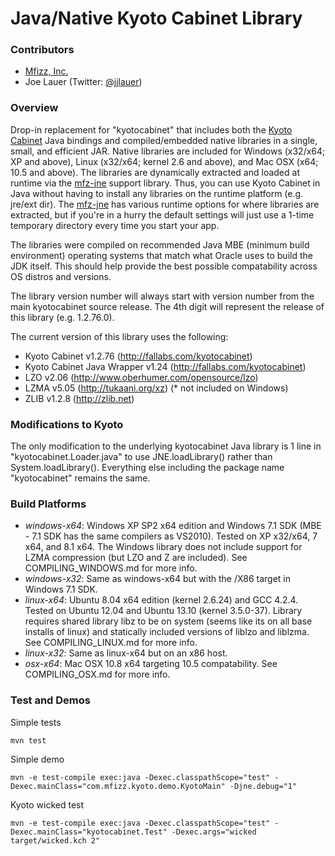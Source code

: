 Java/Native Kyoto Cabinet Library
=================================

### Contributors

 - [Mfizz, Inc.](http://mfizz.com)
 - Joe Lauer (Twitter: [@jjlauer](http://twitter.com/jjlauer))

### Overview

Drop-in replacement for "kyotocabinet" that includes both the [Kyoto Cabinet](http://fallabs.com/kyotocabinet/)
Java bindings and compiled/embedded native libraries in a single, small, and 
efficient JAR.  Native libraries are included for Windows (x32/x64; XP and above), Linux (x32/x64; kernel 2.6 and above),
and Mac OSX (x64; 10.5 and above).  The libraries are dynamically extracted and
loaded at runtime via the [mfz-jne](https://github.com/jjlauer/java-jne) support library.
Thus, you can use Kyoto Cabinet in Java without having to install any libraries
on the runtime platform (e.g. jre/ext dir).  The [mfz-jne](https://github.com/jjlauer/java-jne)
has various runtime options for where libraries are extracted, but if you're in
a hurry the default settings will just use a 1-time temporary directory every
time you start your app.

The libraries were compiled on recommended Java MBE (minimum build environment)
operating systems that match what Oracle uses to build the JDK itself. This should
help provide the best possible compatability across OS distros and versions.

The library version number will always start with version number from the main
kyotocabinet source release. The 4th digit will represent the release of this
library (e.g. 1.2.76.0).

The current version of this library uses the following:

 - Kyoto Cabinet v1.2.76 (http://fallabs.com/kyotocabinet)
 - Kyoto Cabinet Java Wrapper v1.24 (http://fallabs.com/kyotocabinet)
 - LZO v2.06 (http://www.oberhumer.com/opensource/lzo)
 - LZMA v5.05 (http://tukaani.org/xz) (* not included on Windows)
 - ZLIB v1.2.8 (http://zlib.net)

### Modifications to Kyoto

The only modification to the underlying kyotocabinet Java library is 1 line in
"kyotocabinet.Loader.java" to use JNE.loadLibrary() rather than System.loadLibrary().
Everything else including the package name "kyotocabinet" remains the same.

### Build Platforms

 - *windows-x64*: Windows XP SP2 x64 edition and Windows 7.1 SDK (MBE - 7.1 SDK has the same
   compilers as VS2010). Tested on XP x32/x64, 7 x64, and 8.1 x64. The Windows
   library does not include support for LZMA compression (but LZO and Z are included).
   See COMPILING_WINDOWS.md for more info.
 - *windows-x32*: Same as windows-x64 but with the /X86 target in Windows 7.1 SDK.
 - *linux-x64*: Ubuntu 8.04 x64 edition (kernel 2.6.24) and GCC 4.2.4.  Tested on
   Ubuntu 12.04 and Ubuntu 13.10 (kernel 3.5.0-37). Library requires shared library
   libz to be on system (seems like its on all base installs of linux) and
   statically included versions of liblzo and liblzma. See COMPILING_LINUX.md for more info.
 - *linux-x32*: Same as linux-x64 but on an x86 host.
 - *osx-x64*: Mac OSX 10.8 x64 targeting 10.5 compatability. See COMPILING_OSX.md for more info.

### Test and Demos

Simple tests

    mvn test

Simple demo

    mvn -e test-compile exec:java -Dexec.classpathScope="test" -Dexec.mainClass="com.mfizz.kyoto.demo.KyotoMain" -Djne.debug="1"

Kyoto wicked test

    mvn -e test-compile exec:java -Dexec.classpathScope="test" -Dexec.mainClass="kyotocabinet.Test" -Dexec.args="wicked target/wicked.kch 2"
